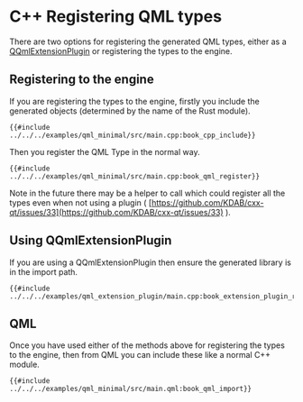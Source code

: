 <!--
SPDX-FileCopyrightText: 2021 Klarälvdalens Datakonsult AB, a KDAB Group company <info@kdab.com>
SPDX-FileContributor: Andrew Hayzen <andrew.hayzen@kdab.com>

SPDX-License-Identifier: MIT OR Apache-2.0
-->

# C++ Registering QML types

There are two options for registering the generated QML types, either as a [QQmlExtensionPlugin](./qqmlextensionplugin.md) or registering the types to the engine.

## Registering to the engine

If you are registering the types to the engine, firstly you include the generated objects (determined by the name of the Rust module).

```cpp,ignore
{{#include ../../../examples/qml_minimal/src/main.cpp:book_cpp_include}}
```

Then you register the QML Type in the normal way.

```cpp,ignore
{{#include ../../../examples/qml_minimal/src/main.cpp:book_qml_register}}
```

Note in the future there may be a helper to call which could register all the types even when not using a plugin ( [https://github.com/KDAB/cxx-qt/issues/33](https://github.com/KDAB/cxx-qt/issues/33) ).

## Using QQmlExtensionPlugin

If you are using a QQmlExtensionPlugin then ensure the generated library is in the import path.

```cpp,ignore
{{#include ../../../examples/qml_extension_plugin/main.cpp:book_extension_plugin_register}}
```

## QML

Once you have used either of the methods above for registering the types to the engine, then from QML you can include these like a normal C++ module.

```qml,ignore
{{#include ../../../examples/qml_minimal/src/main.qml:book_qml_import}}
```
